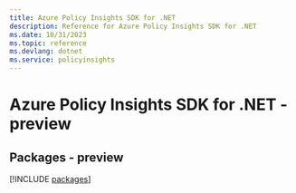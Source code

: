 ```yaml
---
title: Azure Policy Insights SDK for .NET
description: Reference for Azure Policy Insights SDK for .NET
ms.date: 10/31/2023
ms.topic: reference
ms.devlang: dotnet
ms.service: policyinsights
---
```

# Azure Policy Insights SDK for .NET - preview
## Packages - preview
[!INCLUDE [packages](policy-insights-index.md)]